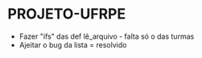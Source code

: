 # PROJETO-UFRPE
- Fazer "ifs" das def lê_arquivo - falta só o das turmas
- Ajeitar o bug da lista = resolvido
